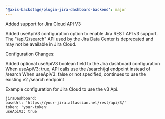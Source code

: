 ```yaml
---
'@axis-backstage/plugin-jira-dashboard-backend': major
---
```


Added support for Jira Cloud API V3

Added useApiV3 configuration option to enable Jira REST API v3 support. The "/api/2/search"
API used by the Jira Data Center is deprecated and may not be available in Jira Cloud.

Configuration Changes:

Added optional useApiV3 boolean field to the Jira dashboard configuration
When useApiV3: true, API calls use the /search/jql endpoint instead of /search
When useApiV3: false or not specified, continues to use the existing v2 /search endpoint

Example configuration for Jira Cloud to use the v3 Api.

```
jiraDashboard:
baseUrl: 'https://your-jira.atlassian.net/rest/api/3/'
token: 'your-token'
useApiV3: true
```
